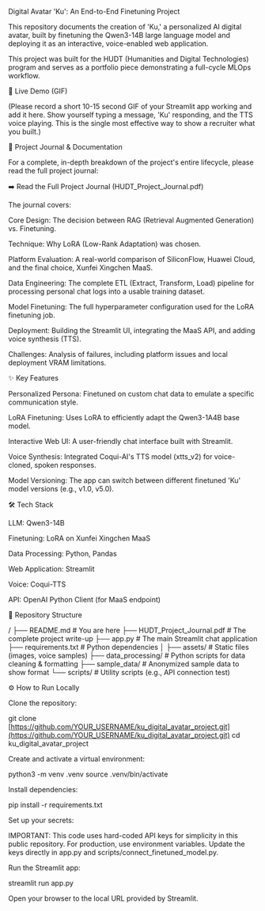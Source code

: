 Digital Avatar 'Ku': An End-to-End Finetuning Project

This repository documents the creation of 'Ku,' a personalized AI digital avatar, built by finetuning the Qwen3-14B large language model and deploying it as an interactive, voice-enabled web application.

This project was built for the HUDT (Humanities and Digital Technologies) program and serves as a portfolio piece demonstrating a full-cycle MLOps workflow.

🚀 Live Demo (GIF)

(Please record a short 10-15 second GIF of your Streamlit app working and add it here. Show yourself typing a message, 'Ku' responding, and the TTS voice playing. This is the single most effective way to show a recruiter what you built.)

📖 Project Journal & Documentation

For a complete, in-depth breakdown of the project's entire lifecycle, please read the full project journal:

➡️ Read the Full Project Journal (HUDT_Project_Journal.pdf)

The journal covers:

Core Design: The decision between RAG (Retrieval Augmented Generation) vs. Finetuning.

Technique: Why LoRA (Low-Rank Adaptation) was chosen.

Platform Evaluation: A real-world comparison of SiliconFlow, Huawei Cloud, and the final choice, Xunfei Xingchen MaaS.

Data Engineering: The complete ETL (Extract, Transform, Load) pipeline for processing personal chat logs into a usable training dataset.

Model Finetuning: The full hyperparameter configuration used for the LoRA finetuning job.

Deployment: Building the Streamlit UI, integrating the MaaS API, and adding voice synthesis (TTS).

Challenges: Analysis of failures, including platform issues and local deployment VRAM limitations.

✨ Key Features

Personalized Persona: Finetuned on custom chat data to emulate a specific communication style.

LoRA Finetuning: Uses LoRA to efficiently adapt the Qwen3-1A4B base model.

Interactive Web UI: A user-friendly chat interface built with Streamlit.

Voice Synthesis: Integrated Coqui-AI's TTS model (xtts_v2) for voice-cloned, spoken responses.

Model Versioning: The app can switch between different finetuned 'Ku' model versions (e.g., v1.0, v5.0).

🛠 Tech Stack

LLM: Qwen3-14B

Finetuning: LoRA on Xunfei Xingchen MaaS

Data Processing: Python, Pandas

Web Application: Streamlit

Voice: Coqui-TTS

API: OpenAI Python Client (for MaaS endpoint)

📁 Repository Structure

/
├── README.md                # You are here
├── HUDT_Project_Journal.pdf   # The complete project write-up
├── app.py                     # The main Streamlit chat application
├── requirements.txt         # Python dependencies
│
├── assets/                    # Static files (images, voice samples)
├── data_processing/         # Python scripts for data cleaning & formatting
├── sample_data/             # Anonymized sample data to show format
└── scripts/                 # Utility scripts (e.g., API connection test)


⚙️ How to Run Locally

Clone the repository:

git clone [https://github.com/YOUR_USERNAME/ku_digital_avatar_project.git](https://github.com/YOUR_USERNAME/ku_digital_avatar_project.git)
cd ku_digital_avatar_project


Create and activate a virtual environment:

python3 -m venv .venv
source .venv/bin/activate


Install dependencies:

pip install -r requirements.txt


Set up your secrets:

IMPORTANT: This code uses hard-coded API keys for simplicity in this public repository. For production, use environment variables. Update the keys directly in app.py and scripts/connect_finetuned_model.py.

Run the Streamlit app:

streamlit run app.py


Open your browser to the local URL provided by Streamlit.